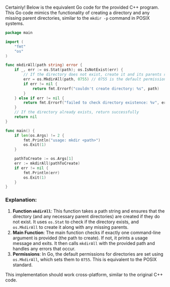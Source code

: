  Certainly! Below is the equivalent Go code for the provided C++ program. This Go code mimics the functionality of creating a directory and any missing parent directories, similar to the `mkdir -p` command in POSIX systems.

```go
package main

import (
	"fmt"
	"os"
)

func mkdirAll(path string) error {
	if _, err := os.Stat(path); os.IsNotExist(err) {
		// If the directory does not exist, create it and its parents recursively
		err = os.MkdirAll(path, 0755) // 0755 is the default permission for directories in POSIX systems
		if err != nil {
			return fmt.Errorf("couldn't create directory: %s", path)
		}
	} else if err != nil {
		return fmt.Errorf("failed to check directory existence: %v", err)
	}
	// If the directory already exists, return successfully
	return nil
}

func main() {
	if len(os.Args) != 2 {
		fmt.Println("usage: mkdir <path>")
		os.Exit(1)
	}

	pathToCreate := os.Args[1]
	err := mkdirAll(pathToCreate)
	if err != nil {
		fmt.Println(err)
		os.Exit(1)
	}
}
```

### Explanation:
1. **Function `mkdirAll`**: This function takes a path string and ensures that the directory (and any necessary parent directories) are created if they do not exist. It uses `os.Stat` to check if the directory exists, and `os.MkdirAll` to create it along with any missing parents.
2. **Main Function**: The main function checks if exactly one command-line argument is provided (the path to create). If not, it prints a usage message and exits. It then calls `mkdirAll` with the provided path and handles any errors that occur.
3. **Permissions**: In Go, the default permissions for directories are set using `os.MkdirAll`, which sets them to `0755`. This is equivalent to the POSIX standard.

This implementation should work cross-platform, similar to the original C++ code.
